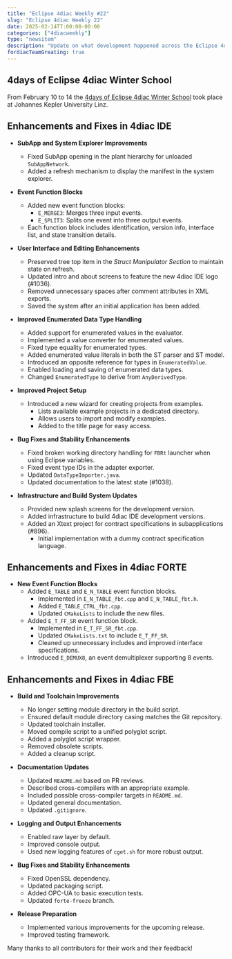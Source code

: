 ```yaml
---
title: "Eclipse 4diac Weekly #22"
slug: "Eclipse 4diac Weekly 22"
date: 2025-02-14T7:00:00-00:00
categories: ["4diacweekly"]
type: "newsitem"
description: "Update on what development happened across the Eclipse 4diac project in the week from February 07 to February 14, 2025."
fordiacTeamGreating: true
---
```


## 4days of Eclipse 4diac Winter School

From February 10 to 14 the [4days of Eclipse 4diac Winter School](/4diac/events/4diacwinterschool/) took place at Johannes Kepler University Linz. 


## Enhancements and Fixes in 4diac IDE

- **SubApp and System Explorer Improvements**
  - Fixed SubApp opening in the plant hierarchy for unloaded `SubAppNetwork`.
  - Added a refresh mechanism to display the manifest in the system explorer.

- **Event Function Blocks**
  - Added new event function blocks:
    - `E_MERGE3`: Merges three input events.
    - `E_SPLIT3`: Splits one event into three output events.
  - Each function block includes identification, version info, interface list, and state transition details.

- **User Interface and Editing Enhancements**
  - Preserved tree top item in the *Struct Manipulator Section* to maintain state on refresh.
  - Updated intro and about screens to feature the new 4diac IDE logo (#1036).
  - Removed unnecessary spaces after comment attributes in XML exports.
  - Saved the system after an initial application has been added.

- **Improved Enumerated Data Type Handling**
  - Added support for enumerated values in the evaluator.
  - Implemented a value converter for enumerated values.
  - Fixed type equality for enumerated types.
  - Added enumerated value literals in both the ST parser and ST model.
  - Introduced an opposite reference for types in `EnumeratedValue`.
  - Enabled loading and saving of enumerated data types.
  - Changed `EnumeratedType` to derive from `AnyDerivedType`.

- **Improved Project Setup**
  - Introduced a new wizard for creating projects from examples.
    - Lists available example projects in a dedicated directory.
    - Allows users to import and modify examples.
    - Added to the title page for easy access.

- **Bug Fixes and Stability Enhancements**
  - Fixed broken working directory handling for `FBRt` launcher when using Eclipse variables.
  - Fixed event type IDs in the adapter exporter.
  - Updated `DataTypeImporter.java`.
  - Updated documentation to the latest state (#1038).

- **Infrastructure and Build System Updates**
  - Provided new splash screens for the development version.
  - Added infrastructure to build 4diac IDE development versions.
  - Added an Xtext project for contract specifications in subapplications (#896).
    - Initial implementation with a dummy contract specification language.


## Enhancements and Fixes in 4diac FORTE

- **New Event Function Blocks**
  - Added `E_TABLE` and `E_N_TABLE` event function blocks.
    - Implemented in `E_N_TABLE_fbt.cpp` and `E_N_TABLE_fbt.h`.
    - Added `E_TABLE_CTRL_fbt.cpp`.
    - Updated `CMakeLists` to include the new files.
  - Added `E_T_FF_SR` event function block.
    - Implemented in `E_T_FF_SR_fbt.cpp`.
    - Updated `CMakeLists.txt` to include `E_T_FF_SR`.
    - Cleaned up unnecessary includes and improved interface specifications.
  - Introduced `E_DEMUX8`, an event demultiplexer supporting 8 events.


## Enhancements and Fixes in 4diac FBE

- **Build and Toolchain Improvements**
  - No longer setting module directory in the build script.
  - Ensured default module directory casing matches the Git repository.
  - Updated toolchain installer.
  - Moved compile script to a unified polyglot script.
  - Added a polyglot script wrapper.
  - Removed obsolete scripts.
  - Added a cleanup script.

- **Documentation Updates**
  - Updated `README.md` based on PR reviews.
  - Described cross-compilers with an appropriate example.
  - Included possible cross-compiler targets in `README.md`.
  - Updated general documentation.
  - Updated `.gitignore`.

- **Logging and Output Enhancements**
  - Enabled raw layer by default.
  - Improved console output.
  - Used new logging features of `cget.sh` for more robust output.

- **Bug Fixes and Stability Enhancements**
  - Fixed OpenSSL dependency.
  - Updated packaging script.
  - Added OPC-UA to basic execution tests.
  - Updated `forte-freeze` branch.

- **Release Preparation**
  - Implemented various improvements for the upcoming release.
  - Improved testing framework.

Many thanks to all contributors for their work and their feedback!
